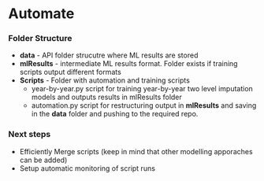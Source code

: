 # Automate

### Folder Structure
- **data** - API folder strucutre where ML results are stored
- **mlResults** - intermediate ML results format. Folder exists if training scripts output different formats
- **Scripts** - Folder with automation and training scripts
	- year-by-year.py script for training year-by-year two level imputation models and outputs results in mlResults folder
	- automation.py script for restructuring output in **mlResults** and saving in the **data** folder and pushing to the required repo.


### Next steps
- Efficiently Merge scripts (keep in mind that other modelling apporaches can be added)
- Setup automatic monitoring of script runs
